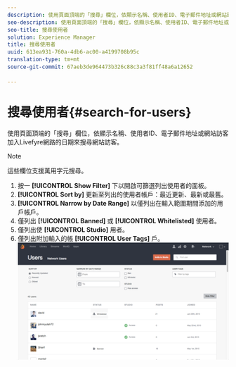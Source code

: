 ```yaml
---
description: 使用頁面頂端的「搜尋」欄位，依顯示名稱、使用者ID、電子郵件地址或網站訪客加入Livefyre網路的日期來搜尋網站訪客。
seo-description: 使用頁面頂端的「搜尋」欄位，依顯示名稱、使用者ID、電子郵件地址或網站訪客加入Livefyre網路的日期來搜尋網站訪客。
seo-title: 搜尋使用者
solution: Experience Manager
title: 搜尋使用者
uuid: 613ea931-760a-4db6-ac00-a4199708b95c
translation-type: tm+mt
source-git-commit: 67aeb3de964473b326c88c3a3f81ff48a6a12652

---
```



# 搜尋使用者{#search-for-users}

使用頁面頂端的「搜尋」欄位，依顯示名稱、使用者ID、電子郵件地址或網站訪客加入Livefyre網路的日期來搜尋網站訪客。

>[!NOTE]
>
>這些欄位支援萬用字元搜尋。

1. 按一 **[!UICONTROL Show Filter]** 下以開啟可篩選列出使用者的面板。
1. **[!UICONTROL Sort by]** 更新至列出的使用者帳戶：最近更新、最新或最舊。
1. **[!UICONTROL Narrow by Date Range]** 以僅列出在輸入範圍期間添加的用戶帳戶。
1. 僅列出 **[!UICONTROL Banned]** 或 **[!UICONTROL Whitelisted]** 使用者。
1. 僅列出使 **[!UICONTROL Studio]** 用者。
1. 僅列出附加輸入的帳 **[!UICONTROL User Tags]** 戶。 ![](assets/UsersFilter-1024x568.png)

